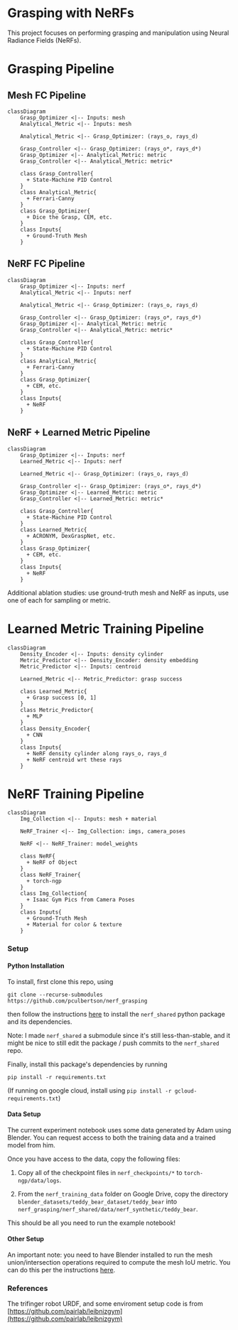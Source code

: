 # Grasping with NeRFs

This project focuses on performing grasping and manipulation using
Neural Radiance Fields (NeRFs).

# Grasping Pipeline

## Mesh FC Pipeline

```mermaid
classDiagram
    Grasp_Optimizer <|-- Inputs: mesh
    Analytical_Metric <|-- Inputs: mesh

    Analytical_Metric <|-- Grasp_Optimizer: (rays_o, rays_d)

    Grasp_Controller <|-- Grasp_Optimizer: (rays_o*, rays_d*)
    Grasp_Optimizer <|-- Analytical_Metric: metric
    Grasp_Controller <|-- Analytical_Metric: metric*

    class Grasp_Controller{
      + State-Machine PID Control
    }
    class Analytical_Metric{
      + Ferrari-Canny
    }
    class Grasp_Optimizer{
      + Dice the Grasp, CEM, etc.
    }
    class Inputs{
      + Ground-Truth Mesh
    }
```

## NeRF FC Pipeline

```mermaid
classDiagram
    Grasp_Optimizer <|-- Inputs: nerf
    Analytical_Metric <|-- Inputs: nerf

    Analytical_Metric <|-- Grasp_Optimizer: (rays_o, rays_d)

    Grasp_Controller <|-- Grasp_Optimizer: (rays_o*, rays_d*)
    Grasp_Optimizer <|-- Analytical_Metric: metric
    Grasp_Controller <|-- Analytical_Metric: metric*

    class Grasp_Controller{
      + State-Machine PID Control
    }
    class Analytical_Metric{
      + Ferrari-Canny
    }
    class Grasp_Optimizer{
      + CEM, etc.
    }
    class Inputs{
      + NeRF
    }
```

## NeRF + Learned Metric Pipeline

```mermaid
classDiagram
    Grasp_Optimizer <|-- Inputs: nerf
    Learned_Metric <|-- Inputs: nerf

    Learned_Metric <|-- Grasp_Optimizer: (rays_o, rays_d)

    Grasp_Controller <|-- Grasp_Optimizer: (rays_o*, rays_d*)
    Grasp_Optimizer <|-- Learned_Metric: metric
    Grasp_Controller <|-- Learned_Metric: metric*

    class Grasp_Controller{
      + State-Machine PID Control
    }
    class Learned_Metric{
      + ACRONYM, DexGraspNet, etc.
    }
    class Grasp_Optimizer{
      + CEM, etc.
    }
    class Inputs{
      + NeRF
    }
```

Additional ablation studies: use ground-truth mesh and NeRF as inputs, use one of each for sampling or metric.

# Learned Metric Training Pipeline

```mermaid
classDiagram
    Density_Encoder <|-- Inputs: density cylinder
    Metric_Predictor <|-- Density_Encoder: density embedding
    Metric_Predictor <|-- Inputs: centroid

    Learned_Metric <|-- Metric_Predictor: grasp success

    class Learned_Metric{
      + Grasp success [0, 1]
    }
    class Metric_Predictor{
      + MLP
    }
    class Density_Encoder{
      + CNN
    }
    class Inputs{
      + NeRF density cylinder along rays_o, rays_d
      + NeRF centroid wrt these rays
    }
```

# NeRF Training Pipeline

```mermaid
classDiagram
    Img_Collection <|-- Inputs: mesh + material

    NeRF_Trainer <|-- Img_Collection: imgs, camera_poses

    NeRF <|-- NeRF_Trainer: model_weights

    class NeRF{
      + NeRF of Object
    }
    class NeRF_Trainer{
      + torch-ngp
    }
    class Img_Collection{
      + Isaac Gym Pics from Camera Poses
    }
    class Inputs{
      + Ground-Truth Mesh
      + Material for color & texture
    }
```

### Setup

#### Python Installation
To install, first clone this repo, using
```
git clone --recurse-submodules https://github.com/pculbertson/nerf_grasping
```
then follow the instructions [here](https://github.com/stanford-iprl-lab/nerf_shared/)
to install the `nerf_shared` python package and its dependencies.

Note: I made `nerf_shared` a submodule since it's still less-than-stable, and it
might be nice to still edit the package / push commits to the `nerf_shared` repo.

Finally, install this package's dependencies by running
```
pip install -r requirements.txt
```
(If running on google cloud, install using `pip install -r gcloud-requirements.txt`)

#### Data Setup

The current experiment notebook uses some data generated by Adam using Blender.
You can request access to both the training data and a trained model from him.

Once you have access to the data, copy the following files:

1. Copy all of the checkpoint files in `nerf_checkpoints/*` to `torch-ngp/data/logs`.

2. From the `nerf_training_data` folder on Google Drive, copy the directory
`blender_datasets/teddy_bear_dataset/teddy_bear` into
`nerf_grasping/nerf_shared/data/nerf_synthetic/teddy_bear`.

This should be all you need to run the example notebook!

#### Other Setup

An important note: you need to have Blender installed to run the mesh union/intersection
operations required to compute the mesh IoU metric. You can do this per the instructions [here](https://docs.blender.org/manual/en/latest/getting_started/installing/linux.html).

### References

The trifinger robot URDF, and some enviroment setup code is from [https://github.com/pairlab/leibnizgym](https://github.com/pairlab/leibnizgym)
